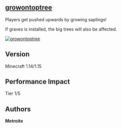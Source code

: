 ## [growontoptree](https://download.metroite.de/#/home?url=https://github.com/Metroite/datapacks/tree/master/growontoptree&rootDirectory=false)

Players get pushed upwards by growing saplings!

If graves is installed, the big trees will also be affected.

<a href="https://download.metroite.de/#/home?url=https://github.com/Metroite/datapacks/tree/master/growontoptree&rootDirectory=false" rel="Tree growing with a player">![growontoptree](growontoptree.png?raw=true "Tree growing with a player")</a>

## Version

Minecraft 1.14/1.15

## Performance Impact

Tier 1/5

## Authors

**Metroite**
